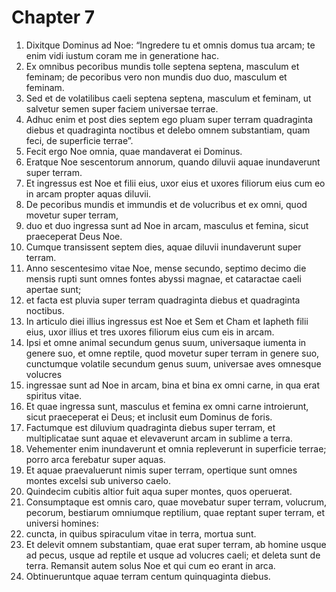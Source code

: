 # Chapter 7
1. Dixitque Dominus ad Noe: “Ingredere tu et omnis domus tua arcam; te enim vidi iustum coram me in generatione hac.  
2. Ex omnibus pecoribus mundis tolle septena septena, masculum et feminam; de pecoribus vero non mundis duo duo, masculum et feminam.  
3. Sed et de volatilibus caeli septena septena, masculum et feminam, ut salvetur semen super faciem universae terrae.  
4. Adhuc enim et post dies septem ego pluam super terram quadraginta diebus et quadraginta noctibus et delebo omnem substantiam, quam feci, de superficie terrae”.  
5. Fecit ergo Noe omnia, quae mandaverat ei Dominus.  
6. Eratque Noe sescentorum annorum, quando diluvii aquae inundaverunt super terram.  
7. Et ingressus est Noe et filii eius, uxor eius et uxores filiorum eius cum eo in arcam propter aquas diluvii.  
8. De pecoribus mundis et immundis et de volucribus et ex omni, quod movetur super terram,  
9. duo et duo ingressa sunt ad Noe in arcam, masculus et femina, sicut praeceperat Deus Noe.  
10. Cumque transissent septem dies, aquae diluvii inundaverunt super terram.  
11. Anno sescentesimo vitae Noe, mense secundo, septimo decimo die mensis rupti sunt omnes fontes abyssi magnae, et cataractae caeli apertae sunt;  
12. et facta est pluvia super terram quadraginta diebus et quadraginta noctibus.  
13. In articulo diei illius ingressus est Noe et Sem et Cham et Iapheth filii eius, uxor illius et tres uxores filiorum eius cum eis in arcam.  
14. Ipsi et omne animal secundum genus suum, universaque iumenta in genere suo, et omne reptile, quod movetur super terram in genere suo, cunctumque volatile secundum genus suum, universae aves omnesque volucres  
15. ingressae sunt ad Noe in arcam, bina et bina ex omni carne, in qua erat spiritus vitae.  
16. Et quae ingressa sunt, masculus et femina ex omni carne introierunt, sicut praeceperat ei Deus; et inclusit eum Dominus de foris.  
17. Factumque est diluvium quadraginta diebus super terram, et multiplicatae sunt aquae et elevaverunt arcam in sublime a terra.  
18. Vehementer enim inundaverunt et omnia repleverunt in superficie terrae; porro arca ferebatur super aquas.  
19. Et aquae praevaluerunt nimis super terram, opertique sunt omnes montes excelsi sub universo caelo.  
20. Quindecim cubitis altior fuit aqua super montes, quos operuerat.  
21. Consumptaque est omnis caro, quae movebatur super terram, volucrum, pecorum, bestiarum omniumque reptilium, quae reptant super terram, et universi homines:  
22. cuncta, in quibus spiraculum vitae in terra, mortua sunt.  
23. Et delevit omnem substantiam, quae erat super terram, ab homine usque ad pecus, usque ad reptile et usque ad volucres caeli; et deleta sunt de terra. Remansit autem solus Noe et qui cum eo erant in arca.  
24. Obtinueruntque aquae terram centum quinquaginta diebus.
